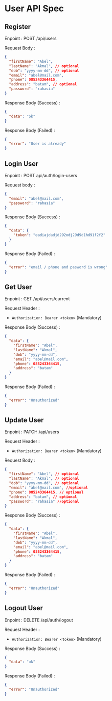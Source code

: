 # User API Spec

## Register

Enpoint : POST /api/users

Request Body :

```json
{
  "firstName": "Abel",
  "lastName": "Akmal", // optional
  "dob": "yyyy-mm-dd", // optional
  "email": "abel@mail.com",
  "phone": 085243364415,
  "address": "batam", // optional
  "password": "rahasia"
}
```

Response Body (Success) :

```json
{
  "data": "ok"
}
```

Response Body (Failed) :

```json
{
  "error": "User is already"
}
```

## Login User

Enpoint : POST api/auth/login-users

Request body :

```json
{
  "email": "abel@mail.com",
  "password": "rahasia"
}
```

Response Body (Success) :

```json
{
  "data": {
    "token": "eadiajdadjd292odj29d9d1hd91f2f2"
  }
}
```

Response Body (Failed) :

```json
{
  "error": "email / phone and pasword is wrong"
}
```

## Get User

Enpoint : GET /api/users/current


Request Header :

- `Authorization: Bearer <token>` (Mandatory)

Response Body (Success) :

```json
{
  "data": {
    "firstName": "Abel",
    "lastName": "Akmal",
    "dob": "yyyy-mm-dd",
    "email": "abel@mail.com",
    "phone": 085243364415,
    "address": "batam"
  }
}
```

Response Body (Failed) :

```json
{
  "error": "Unauthorized"
}
```

## Update User

Enpoint : PATCH /api/users

Request Header :

- `Authorization: Bearer <token>` (Mandatory)

Request Body :

```json
{
  "firstName": "Abel", // optional
  "lastName": "Akmal", // optional
  "dob": "yyyy-mm-dd", // optional
  "email": "abel@mail.com", //optional
  "phone": 085243364415, // optional
  "address": "batam", // optional
  "password": "rahasia" //optional
}
```

Response Body (Success) :

```json
{
  "data": {
    "firstName": "Abel",
    "lastName": "Akmal",
    "dob": "yyyy-mm-dd",
    "email": "abel@mail.com",
    "phone": 085243364415,
    "address": "batam"
  }
}
```

Response Body (Failed) :

```json
{
  "error": "Unauthorized"
}
```

## Logout User

Enpoint : DELETE /api/auth/logout


Request Header :

- `Authorization: Bearer <token>` (Mandatory)


Response Body (Success) :

```json
{
  "data": "ok"
}
```


Response Body (Failed) :

```json
{
  "error": "Unauthorized"
}
```
